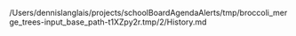 /Users/dennislanglais/projects/schoolBoardAgendaAlerts/tmp/broccoli_merge_trees-input_base_path-t1XZpy2r.tmp/2/History.md